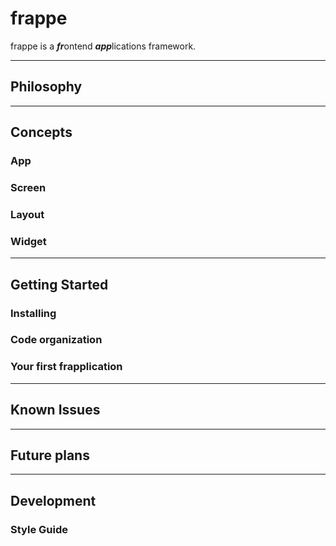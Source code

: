 # frappe

frappe is a ***fr***ontend ***app***lications framework.

---
## Philosophy
---
## Concepts

### App

### Screen

### Layout

### Widget


---
## Getting Started
### Installing

### Code organization

### Your first frapplication


---
## Known Issues

---
## Future plans


---
## Development

### Style Guide
